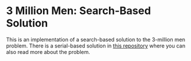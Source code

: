 # 3 Million Men: Search-Based Solution
This is an implementation of a search-based solution to the 3-million men problem. There is a serial-based solution in [this repository](https://github.com/LukeBillo/3-million-men-serial-based) where you can also read more about the problem.
